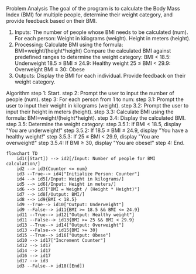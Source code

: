 Problem Analysis
The goal of the program is to calculate the Body Mass Index (BMI) for multiple people, determine their weight category, and provide feedback based on their BMI.
1. Inputs:
The number of people whose BMI needs to be calculated (num).
For each person:
 Weight in kilograms (weight).
 Height in meters (height).
2. Processing:
 Calculate BMI using the formula:
BMI=weight/(height*height)
​Compare the calculated BMI against predefined ranges to determine the weight category:
BMI < 18.5: Underweight
18.5 ≤ BMI ≤ 24.9: Healthy weight
25 ≤ BMI < 29.9: Overweight
BMI ≥ 30: Obese
3. Outputs:
Display the BMI for each individual.
Provide feedback on their weight category.


Algorithm
step 1: Start.
step 2: Prompt the user to input the number of people (num).
step 3: For each person from 1 to num:
     step 3.1: Prompt the user to input their weight in kilograms (weight).
     step 3.2: Prompt the user to input their height in meters (height).
     step 3.3: Calculate BMI using the formula: BMI=weight/(height*height).
     step 3.4: ​Display the calculated BMI.
     step 3.5: Determine the weight category:
                   step 3.5.1: If BMI < 18.5, display "You are underweight!"
                   step 3.5.2: If 18.5 ≤ BMI ≤ 24.9, display "You have a healthy weight!"
                   step 3.5.3: If 25 ≤ BMI < 29.9, display "You are overweight!"
                   step 3.5.4: If BMI ≥ 30, display "You are obese!"
step 4: End.

```mermaid
flowchart TD
    id1([Start]) --> id2[/Input: Number of people for BMI calculation/]
    id2 --> id3{Counter <= num}
    id3 --True--> id4["Initialize Person: Counter"]
    id4 --> id5[/Input: Weight in kilograms/]
    id5 --> id6[/Input: Height in meters/]
    id6 --> id7["BMI = Weight / (Height * Height)"]
    id7 --> id8[/Output: BMI/]
    id8 --> id9{BMI < 18.5}
    id9 --True--> id10["Output: Underweight"]
    id9 --False--> id11{BMI >= 18.5 && BMI <= 24.9}
    id11 --True--> id12["Output: Healthy weight"]
    id11 --False--> id13{BMI >= 25 && BMI < 29.9}
    id13 --True--> id14["Output: Overweight"]
    id13 --False--> id15{BMI >= 30}
    id15 --True--> id16["Output: Obese"]
    id10 --> id17["Increment Counter"]
    id12 --> id17
    id14 --> id17
    id16 --> id17
    id17 --> id3
    id3 --False--> id18([End])


```
